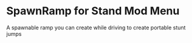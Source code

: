 # SpawnRamp for Stand Mod Menu
A spawnable ramp you can create while driving to create portable stunt jumps
